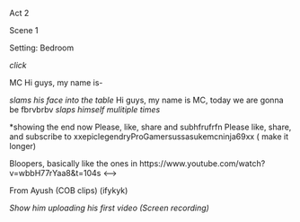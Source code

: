 Act 2

Scene 1

Setting: Bedroom

_click_

MC
Hi guys, my name is- 

*slams his face into the table*
Hi guys, my name is MC, today we are gonna be fbrvbrbv
*slaps himself mulitiple times* 

*showing the end now 
Please, like, share and subhfrufrfn
Please like, share, and subscribe to xxepiclegendryProGamersussasukemcninja69xx ( make it longer) 
<!-->
Bloopers, basically
like the ones in https://www.youtube.com/watch?v=wbbH77rYaa8&t=104s
<--> 
From Ayush (COB clips) (ifykyk) 


_Show him uploading his first video (Screen recording)_
